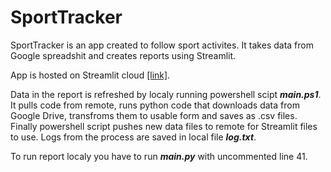 # SportTracker

SportTracker is an app created to follow sport activites. It takes data from Google spreadshit and creates reports using Streamlit.

App is hosted on Streamlit cloud [\[link\]](https://sporttracker-oavru7obzni2dlhqj3date.streamlit.app/).

Data in the report is refreshed by localy running powershell scipt ***main.ps1***. It pulls code from remote, runs python code that downloads data from Google Drive, transfroms them to usable form and saves as .csv files. Finally powershell script pushes new data files to remote for Streamlit files to use. Logs from the process are saved in local file ***log.txt***.

To run report localy you have to run ***main.py*** with uncommented line 41.